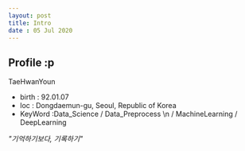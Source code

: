 ```yaml
---
layout: post
title: Intro
date : 05 Jul 2020
---
```

## Profile :p
 TaeHwanYoun
 - birth : 92.01.07
 - loc : Dongdaemun-gu, Seoul, Republic of Korea
 - KeyWord :Data_Science / Data_Preprocess \n
            / MachineLearning / DeepLearning

*"기억하기보다, 기록하기"*
